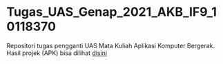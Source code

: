 # Tugas_UAS_Genap_2021_AKB_IF9_10118370

Repositori tugas pengganti UAS Mata Kuliah Aplikasi Komputer Bergerak. <br>
Hasil projek (APK) bisa dilihat <a href="https://github.com/M16Yusuf/Tugas_UAS_Genap_2021_AKB_IF9_10118370/blob/master/app/release/app-debug.apk">disini</a> 

